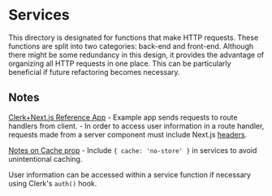 # Services

This directory is designated for functions that make HTTP requests. These functions are split into two categories: back-end and front-end. Although there might be some redundancy in this design, it provides the advantage of organizing all HTTP requests in one place. This can be particularly beneficial if future refactoring becomes necessary.

## Notes

[Clerk+Next.js Reference App](https://github.com/clerkinc/clerk-next-app-router-starter)
    - Example app sends requests to route handlers from client.
    - In order to access user information in a route handler, requests made from a server component must include Next.js [headers](https://nextjs.org/docs/app/api-reference/functions/headers).

[Notes on Cache prop](https://nextjs.org/docs/app/building-your-application/data-fetching/fetching#dynamic-data-fetching)
    - Include  `{ cache: 'no-store' }` in services to avoid unintentional caching.

User information can be accessed within a service function if necessary using Clerk's `auth()` hook.
